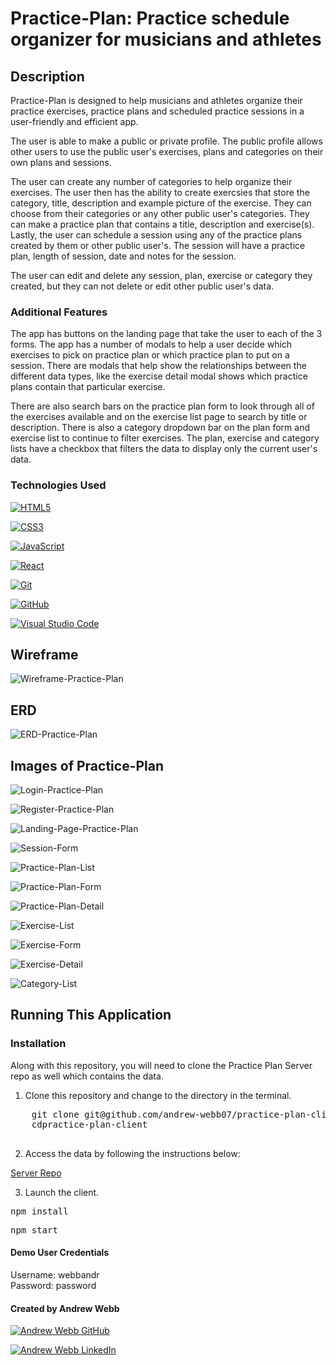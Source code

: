 # Practice-Plan: Practice schedule organizer for musicians and athletes

## Description

Practice-Plan is designed to help musicians and athletes organize their practice exercises, practice plans and scheduled practice sessions in a user-friendly and efficient app.

The user is able to make a public or private profile. The public profile allows other users to use the public user's exercises, plans and categories on their own plans and sessions.

The user can create any number of categories to help organize their exercises. The user then has the ability to create exercsies that store the category, title, description and example picture of the exercise. They can choose from their categories or any other public user's categories. They can make a practice plan that contains a title, description and exercise(s). Lastly, the user can schedule a session using any of the practice plans created by them or other public user's. The session will have a practice plan, length of session, date and notes for the session.

The user can edit and delete any session, plan, exercise or category they created, but they can not delete or edit other public user's data.

### Additional Features

The app has buttons on the landing page that take the user to each of the 3 forms. The app has a number of modals to help a user decide which exercises to pick on practice plan or which practice plan to put on a session. There are modals that help show the relationships between the different data types, like the exercise detail modal shows which practice plans contain that particular exercise.

There are also search bars on the practice plan form to look through all of the exercises available and on the exercise list page to search by title or description. There is also a category dropdown bar on the plan form and exercise list to continue to filter exercises. The plan, exercise and category lists have a checkbox that filters the data to display only the current user's data. 

### Technologies Used

<a target="_blank" rel="noopener noreferrer" href="https://camo.githubusercontent.com/5d3b0191832237fcbfc6d4497524e8bb547c6bfc9eafb738d5205c629d202067/68747470733a2f2f696d672e736869656c64732e696f2f62616467652f68746d6c352532302d2532334533344632362e7376673f267374796c653d666f722d7468652d6261646765266c6f676f3d68746d6c35266c6f676f436f6c6f723d7768697465"><img src="https://camo.githubusercontent.com/5d3b0191832237fcbfc6d4497524e8bb547c6bfc9eafb738d5205c629d202067/68747470733a2f2f696d672e736869656c64732e696f2f62616467652f68746d6c352532302d2532334533344632362e7376673f267374796c653d666f722d7468652d6261646765266c6f676f3d68746d6c35266c6f676f436f6c6f723d7768697465" alt="HTML5" data-canonical-src="https://img.shields.io/badge/html5%20-%23E34F26.svg?&amp;style=for-the-badge&amp;logo=html5&amp;logoColor=white" style="max-width: 100%;"></a>

<a target="_blank" rel="noopener noreferrer" href="https://camo.githubusercontent.com/5ed492db9c79ad5990eda7dc80923377f0e7096b18a4d1e9b86c8987dc0e5aa5/68747470733a2f2f696d672e736869656c64732e696f2f62616467652f637373332532302d2532333135373242362e7376673f267374796c653d666f722d7468652d6261646765266c6f676f3d63737333266c6f676f436f6c6f723d7768697465"><img src="https://camo.githubusercontent.com/5ed492db9c79ad5990eda7dc80923377f0e7096b18a4d1e9b86c8987dc0e5aa5/68747470733a2f2f696d672e736869656c64732e696f2f62616467652f637373332532302d2532333135373242362e7376673f267374796c653d666f722d7468652d6261646765266c6f676f3d63737333266c6f676f436f6c6f723d7768697465" alt="CSS3" data-canonical-src="https://img.shields.io/badge/css3%20-%231572B6.svg?&amp;style=for-the-badge&amp;logo=css3&amp;logoColor=white" style="max-width: 100%;"></a>

<a target="_blank" rel="noopener noreferrer" href="https://camo.githubusercontent.com/62d37abe760867620e0baea1066303719d630a82936837ba7bff6b0c754e3c9f/68747470733a2f2f696d672e736869656c64732e696f2f62616467652f6a6176617363726970742532302d2532333332333333302e7376673f267374796c653d666f722d7468652d6261646765266c6f676f3d6a617661736372697074266c6f676f436f6c6f723d253233463744463145"><img src="https://camo.githubusercontent.com/62d37abe760867620e0baea1066303719d630a82936837ba7bff6b0c754e3c9f/68747470733a2f2f696d672e736869656c64732e696f2f62616467652f6a6176617363726970742532302d2532333332333333302e7376673f267374796c653d666f722d7468652d6261646765266c6f676f3d6a617661736372697074266c6f676f436f6c6f723d253233463744463145" alt="JavaScript" data-canonical-src="https://img.shields.io/badge/javascript%20-%23323330.svg?&amp;style=for-the-badge&amp;logo=javascript&amp;logoColor=%23F7DF1E" style="max-width: 100%;"></a>

<div><a target="_blank" rel="noopener noreferrer" href="https://camo.githubusercontent.com/4e4a3b5c3e9c00501ec866e2f2466c5a6032f838aca5f2cf3b14450e39e8a2f0/68747470733a2f2f696d672e736869656c64732e696f2f62616467652f72656163742532302d2532333230323332612e7376673f267374796c653d666f722d7468652d6261646765266c6f676f3d7265616374266c6f676f436f6c6f723d253233363144414642"><img src="https://camo.githubusercontent.com/4e4a3b5c3e9c00501ec866e2f2466c5a6032f838aca5f2cf3b14450e39e8a2f0/68747470733a2f2f696d672e736869656c64732e696f2f62616467652f72656163742532302d2532333230323332612e7376673f267374796c653d666f722d7468652d6261646765266c6f676f3d7265616374266c6f676f436f6c6f723d253233363144414642" alt="React" data-canonical-src="https://img.shields.io/badge/react%20-%2320232a.svg?&amp;style=for-the-badge&amp;logo=react&amp;logoColor=%2361DAFB" style="max-width: 100%;"></a>

<a target="_blank" rel="noopener noreferrer" href="https://camo.githubusercontent.com/22d1116e541b7b380161ed7c77ceb24e5e88a71acbec6d9dae7a5624b23a46fd/68747470733a2f2f696d672e736869656c64732e696f2f62616467652f6769742532302d2532334630353033332e7376673f267374796c653d666f722d7468652d6261646765266c6f676f3d676974266c6f676f436f6c6f723d7768697465"><img src="https://camo.githubusercontent.com/22d1116e541b7b380161ed7c77ceb24e5e88a71acbec6d9dae7a5624b23a46fd/68747470733a2f2f696d672e736869656c64732e696f2f62616467652f6769742532302d2532334630353033332e7376673f267374796c653d666f722d7468652d6261646765266c6f676f3d676974266c6f676f436f6c6f723d7768697465" alt="Git" data-canonical-src="https://img.shields.io/badge/git%20-%23F05033.svg?&amp;style=for-the-badge&amp;logo=git&amp;logoColor=white" style="max-width: 100%;"></a>

<a target="_blank" rel="noopener noreferrer" href="https://camo.githubusercontent.com/6aea43d076c7bf00489f1b347caa33fe5c4d84a8af2983804f8702632f2669ec/68747470733a2f2f696d672e736869656c64732e696f2f62616467652f6769746875622532302d2532333132313031312e7376673f267374796c653d666f722d7468652d6261646765266c6f676f3d676974687562266c6f676f436f6c6f723d7768697465"><img src="https://camo.githubusercontent.com/6aea43d076c7bf00489f1b347caa33fe5c4d84a8af2983804f8702632f2669ec/68747470733a2f2f696d672e736869656c64732e696f2f62616467652f6769746875622532302d2532333132313031312e7376673f267374796c653d666f722d7468652d6261646765266c6f676f3d676974687562266c6f676f436f6c6f723d7768697465" alt="GitHub" data-canonical-src="https://img.shields.io/badge/github%20-%23121011.svg?&amp;style=for-the-badge&amp;logo=github&amp;logoColor=white" style="max-width: 100%;"></a>

<a target="_blank" rel="noopener noreferrer" href="https://camo.githubusercontent.com/387b8bf5923ad38ac79252427a0106c4905ae7047619e09b0221ce605bd4154d/68747470733a2f2f696d672e736869656c64732e696f2f62616467652f5653436f64652532302d2532333030374143432e7376673f267374796c653d666f722d7468652d6261646765266c6f676f3d76697375616c2d73747564696f2d636f6465266c6f676f436f6c6f723d7768697465"><img src="https://camo.githubusercontent.com/387b8bf5923ad38ac79252427a0106c4905ae7047619e09b0221ce605bd4154d/68747470733a2f2f696d672e736869656c64732e696f2f62616467652f5653436f64652532302d2532333030374143432e7376673f267374796c653d666f722d7468652d6261646765266c6f676f3d76697375616c2d73747564696f2d636f6465266c6f676f436f6c6f723d7768697465" alt="Visual Studio Code" data-canonical-src="https://img.shields.io/badge/VSCode%20-%23007ACC.svg?&amp;style=for-the-badge&amp;logo=visual-studio-code&amp;logoColor=white" style="max-width: 100%;"></a></div>
    

## Wireframe

![Wireframe-Practice-Plan](https://user-images.githubusercontent.com/81766179/134361483-4bd16864-864f-4d43-836e-febfe18ba410.png)

## ERD

![ERD-Practice-Plan](https://user-images.githubusercontent.com/81766179/134361896-82e7b4e7-2128-4002-aa53-a33e940304c2.png)

## Images of Practice-Plan

![Login-Practice-Plan](https://user-images.githubusercontent.com/81766179/134362034-6e78753b-c5fc-4e33-b306-b239ac0e0a71.png)

![Register-Practice-Plan](https://user-images.githubusercontent.com/81766179/134364198-6576cd3d-766c-4ae9-a157-1281bf7537f6.png)

![Landing-Page-Practice-Plan](https://user-images.githubusercontent.com/81766179/134364290-eacba670-4381-4d75-8c70-0babafd0d208.png)

![Session-Form](https://user-images.githubusercontent.com/81766179/134364938-2bbc609a-1c82-460a-b614-270954e54e50.png)

![Practice-Plan-List](https://user-images.githubusercontent.com/81766179/134364435-93f50675-5548-46cd-925e-51cd8e05db48.png)

![Practice-Plan-Form](https://user-images.githubusercontent.com/81766179/134364578-b03af52e-aa55-4cd3-80aa-97132b425a57.png)

![Practice-Plan-Detail](https://user-images.githubusercontent.com/81766179/134365180-06051f82-e414-421a-b883-9a7f7ec7b3c0.png)

![Exercise-List](https://user-images.githubusercontent.com/81766179/134365606-26d17e45-b00a-410e-8c23-df4852e91b5a.png)

![Exercise-Form](https://user-images.githubusercontent.com/81766179/134365715-1baf126f-b9fc-463c-b1a1-a746ff07c0f6.png)

![Exercise-Detail](https://user-images.githubusercontent.com/81766179/134366296-316a431a-9c27-4c75-a4af-dff280734f7f.png)

![Category-List](https://user-images.githubusercontent.com/81766179/134366384-78c200a5-07eb-4412-862e-d1478c586c54.png)

<!-- ## DEMO Video

<a href="https://www.loom.com/share/547d9764f1394fcca63b241434fd9ea3" target="_blank" alt="demo video">Demo Video of Practice-Plan</a> -->

## Running This Application

### Installation

<div>Along with this repository, you will need to clone the Practice Plan Server repo as well which contains the data.</div>

<ol>
    <li>Clone this repository and change to the directory in the terminal.</li>
</ol>
<div>
    <pre>
    git clone git@github.com/andrew-webb07/practice-plan-client.git
    <span>cd</span>practice-plan-client
    </pre>
</div>
<ol start="2">
    <li>Access the data by following the instructions below:</li>
</ol>
<p>
    <a href="https://github.com/andrew-webb07/practice-plan-server" target="_blank">Server Repo</a>
</p>
<ol start="3">
    <li>Launch the client.</li>
</ol>
<div>
    <pre>npm install</pre>
    <pre>npm start</pre>
</div>

#### Demo User Credentials

<div>Username: webbandr</div>
<div>Password: password</div>

#### Created by Andrew Webb

<a href="https://github.com/andrew-webb07/"><img src="https://camo.githubusercontent.com/6aea43d076c7bf00489f1b347caa33fe5c4d84a8af2983804f8702632f2669ec/68747470733a2f2f696d672e736869656c64732e696f2f62616467652f6769746875622532302d2532333132313031312e7376673f267374796c653d666f722d7468652d6261646765266c6f676f3d676974687562266c6f676f436f6c6f723d7768697465" alt="Andrew Webb GitHub" data-canonical-src="https://img.shields.io/badge/github%20-%23121011.svg?&amp;style=for-the-badge&amp;logo=github&amp;logoColor=white" style="max-width: 100%;"></a>

<a href="https://www.linkedin.com/in/andrew-webb07/" rel="nofollow"><img src="https://camo.githubusercontent.com/8bb7c1de40aadb0d8eede2add7716932344b30235088d239831fe0e884de8f82/68747470733a2f2f696d672e736869656c64732e696f2f62616467652f6c696e6b6564696e2532302d2532333030373742352e7376673f267374796c653d666f722d7468652d6261646765266c6f676f3d6c696e6b6564696e266c6f676f436f6c6f723d7768697465" alt="Andrew Webb LinkedIn" data-canonical-src="https://img.shields.io/badge/linkedin%20-%230077B5.svg?&amp;style=for-the-badge&amp;logo=linkedin&amp;logoColor=white" style="max-width: 100%;"></a>
